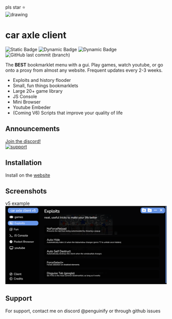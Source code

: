 pls star ⭐️  
<img src="https://delivery.contenthub.allstate.com/api/public/content/f0e5db4104d04bf386f97f6dc098bfc5?v=353a1ed1" alt="drawing" width="200"/>

# car axle client

![Static Badge](https://img.shields.io/badge/certified-trash-734422?style=plastic) ![Dynamic Badge](https://tokei.rs/b1/github/car-axle-client/car-axle-client) ![Dynamic Badge](https://img.shields.io/github/actions/workflow/status/car-axle-client/car-axle-client/webpack.yml?style=plastic) ![GitHub last commit (branch)](https://img.shields.io/github/last-commit/car-axle-client/car-axle-client/main?style=plastic)

The **BEST** bookmarklet menu with a gui. Play games, watch youtube, or go onto a proxy from almost any website. Frequent updates every 2-3 weeks.

- Exploits and history flooder
- Small, fun things bookmarklets
- Large 20+ game library
- JS Console
- Mini Browser
- Youtube Embeder
- (Coming V6) Scripts that improve your quality of life

## Announcements

[Join the discord!](https://discord.gg/nac46r6Qn7)  
 [![support][support-image]][support-invite]

## Installation

Install on the [website](https://car-axle-client.github.io)

## Screenshots

v5 example
![App Screenshot](docs/dark.png)

## Support

For support, contact me on discord @penguinify or through github issues

[support-invite]: https://discord.gg/QnxQUdEAUM
[support-image]: https://invidget.switchblade.xyz/QnxQUdEAUM
